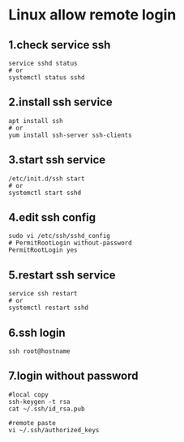 # Linux allow remote login

## 1.check service ssh
```
service sshd status
# or
systemctl status sshd
```

## 2.install ssh service
```
apt install ssh
# or
yum install ssh-server ssh-clients
```

## 3.start ssh service
```
/etc/init.d/ssh start
# or
systemctl start sshd
```

## 4.edit ssh config
```
sudo vi /etc/ssh/sshd_config
# PermitRootLogin without-password
PermitRootLogin yes
```

## 5.restart ssh service
```
service ssh restart
# or
systemctl restart sshd
```

## 6.ssh login
```
ssh root@hostname
```

## 7.login without password
```
#local copy
ssh-keygen -t rsa
cat ~/.ssh/id_rsa.pub

#remote paste
vi ~/.ssh/authorized_keys
```